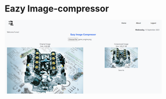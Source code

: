 ﻿# Eazy Image-compressor
![alt text](https://github.com/mfoyedele/eazy-image-compressor/blob/main/assets/eazy_image_sample.png?raw=true)
